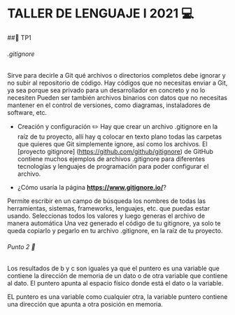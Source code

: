 
# TALLER DE LENGUAJE I 2021  :computer:

##:pushpin: TP1

###### .gitignore 

Sirve para decirle a Git qué archivos o directorios completos debe 
ignorar y no subir al repositorio de código. Hay códigos que no necesitas enviar a Git,
ya sea porque sea privado para un desarrollador en concreto y no lo necesiten Pueden ser también archivos binarios con datos que no necesitas mantener en el control de versiones, 
como diagramas, instaladores de software, etc.

- Creación y configuración  :pencil2:
Hay que crear un archivo .gitignore en la raíz de tu proyecto, allí hay q colocar en texto plano
todas las carpetas que quieres que Git simplemente ignore, así como los archivos.
El [proyecto gitignore] (https://github.com/github/gitignore) de GitHub contiene muchos ejemplos de archivos .gitignore para diferentes tecnologías y lenguajes de programación para
poder configurar el archivo.

- ¿Cómo usaría la página **https://www.gitignore.io/**?

Permite escribir en un campo de búsqueda los nombres de todas las herramientas, sistemas, frameworks, lenguajes, etc. que puedas estar usando. Seleccionas todos los valores y luego
generas el archivo de manera automática
Una vez generado el código de tu gitignore, ya solo te queda copiarlo y pegarlo en tu archivo .gitignore, 
en la raíz de tu proyecto. 


###### Punto 2  :file_folder:

Los resultados de b y c son iguales ya que el puntero es una variable que contiene la dirección de memoria de un dato o de otra variable que contiene al dato.
El puntero apunta al espacio físico donde está el dato o la variable.

EL puntero es una variable como cualquier otra, la variable puntero contiene una dirección que apunta a otra posición en memoria.
